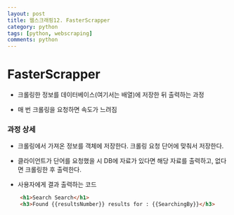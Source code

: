 ```yaml
---
layout: post
title: 웹스크래핑12. FasterScrapper
category: python
tags: [python, webscraping]
comments: python
---
```


# FasterScrapper

- 크롤링한 정보를 데이터베이스(여기서는 배열)에 저장한 뒤 출력하는 과정

- 매 번 크롤링을 요청하면 속도가 느려짐

### 과정 상세

- 크롤링에서 가져온 정보를 객체에 저장한다. 크롤링 요청 단어에 맞춰서 저장한다.

- 클라이언트가 단어를 요청했을 시 DB에 자료가 있다면 해당 자료를 출력하고, 없다면 크롤링한 후 출력한다.

- 사용자에게 결과 출력하는 코드

```html
    <h1>Search Search</h1>
    <h3>Found {{resultsNumber}} results for : {{SearchingBy}}</h3>
```